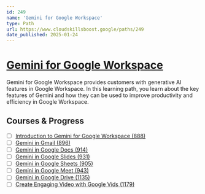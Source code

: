 ```yaml
---
id: 249
name: 'Gemini for Google Workspace'
type: Path
url: https://www.cloudskillsboost.google/paths/249
date_published: 2025-01-24
---
```


# [Gemini for Google Workspace](https://www.cloudskillsboost.google/paths/249)

Gemini for Google Workspace provides customers with generative AI features in Google Workspace. In this learning path, you learn about the key features of Gemini and how they can be used to improve productivity and efficiency in Google Workspace.

## Courses & Progress

* [ ] [Introduction to Gemini for Google Workspace (888)](../courses/Introduction-to-Gemini-for-Google-Workspace.md)
* [ ] [Gemini in Gmail (896)](../courses/Gemini-in-Gmail.md)
* [ ] [Gemini in Google Docs (914)](../courses/Gemini-in-Google-Docs.md)
* [ ] [Gemini in Google Slides (931)](../courses/Gemini-in-Google-Slides.md)
* [ ] [Gemini in Google Sheets (905)](../courses/Gemini-in-Google-Sheets.md)
* [ ] [Gemini in Google Meet (943)](../courses/Gemini-in-Google-Meet.md)
* [ ] [Gemini in Google Drive (1135)](../courses/Gemini-in-Google-Drive.md)
* [ ] [Create Engaging Video with Google Vids (1179)](../courses/Create-Engaging-Video-with-Google-Vids.md)
